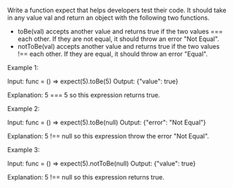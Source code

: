 Write a function expect that helps developers test their code. It should take in any value val and return an object with the following two functions.

- toBe(val) accepts another value and returns true if the two values === each other. If they are not equal, it should throw an error "Not Equal".
- notToBe(val) accepts another value and returns true if the two values !== each other. If they are equal, it should throw an error "Equal".
 

Example 1:

Input: func = () => expect(5).toBe(5)
Output: {"value": true}

Explanation: 5 === 5 so this expression returns true.


Example 2:

Input: func = () => expect(5).toBe(null)
Output: {"error": "Not Equal"}

Explanation: 5 !== null so this expression throw the error "Not Equal".


Example 3:

Input: func = () => expect(5).notToBe(null)
Output: {"value": true}

Explanation: 5 !== null so this expression returns true.